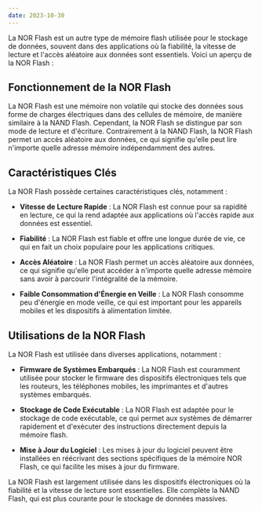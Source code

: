 ```yaml
---
date: 2023-10-30
---
```


La NOR Flash est un autre type de mémoire flash utilisée pour le stockage de données, souvent dans des applications où la fiabilité, la vitesse de lecture et l'accès aléatoire aux données sont essentiels. Voici un aperçu de la NOR Flash :

## Fonctionnement de la NOR Flash

La NOR Flash est une mémoire non volatile qui stocke des données sous forme de charges électriques dans des cellules de mémoire, de manière similaire à la NAND Flash. Cependant, la NOR Flash se distingue par son mode de lecture et d'écriture. Contrairement à la NAND Flash, la NOR Flash permet un accès aléatoire aux données, ce qui signifie qu'elle peut lire n'importe quelle adresse mémoire indépendamment des autres.

## Caractéristiques Clés

La NOR Flash possède certaines caractéristiques clés, notamment :

- **Vitesse de Lecture Rapide** : La NOR Flash est connue pour sa rapidité en lecture, ce qui la rend adaptée aux applications où l'accès rapide aux données est essentiel.

- **Fiabilité** : La NOR Flash est fiable et offre une longue durée de vie, ce qui en fait un choix populaire pour les applications critiques.

- **Accès Aléatoire** : La NOR Flash permet un accès aléatoire aux données, ce qui signifie qu'elle peut accéder à n'importe quelle adresse mémoire sans avoir à parcourir l'intégralité de la mémoire.

- **Faible Consommation d'Énergie en Veille** : La NOR Flash consomme peu d'énergie en mode veille, ce qui est important pour les appareils mobiles et les dispositifs à alimentation limitée.

## Utilisations de la NOR Flash

La NOR Flash est utilisée dans diverses applications, notamment :

- **Firmware de Systèmes Embarqués** : La NOR Flash est couramment utilisée pour stocker le firmware des dispositifs électroniques tels que les routeurs, les téléphones mobiles, les imprimantes et d'autres systèmes embarqués.

- **Stockage de Code Exécutable** : La NOR Flash est adaptée pour le stockage de code exécutable, ce qui permet aux systèmes de démarrer rapidement et d'exécuter des instructions directement depuis la mémoire flash.

- **Mise à Jour du Logiciel** : Les mises à jour du logiciel peuvent être installées en réécrivant des sections spécifiques de la mémoire NOR Flash, ce qui facilite les mises à jour du firmware.

La NOR Flash est largement utilisée dans les dispositifs électroniques où la fiabilité et la vitesse de lecture sont essentielles. Elle complète la NAND Flash, qui est plus courante pour le stockage de données massives.
